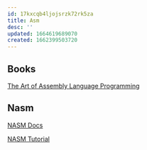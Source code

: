 ```yaml
---
id: 17kxcqb4ljojsrzk72rk5za
title: Asm
desc: ''
updated: 1664619689070
created: 1662399503720
---
```


## Books

[The Art of Assembly Language Programming](http://www.phatcode.net/res/223/files/html/toc.html)

## Nasm

[NASM Docs](https://www.nasm.us/doc/)

[NASM Tutorial](https://cs.lmu.edu/~ray/notes/nasmtutorial/)